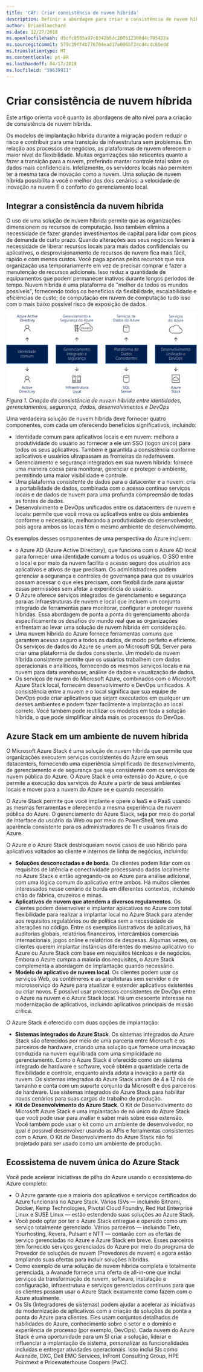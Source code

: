 ```yaml
---
title: 'CAF: Criar consistência de nuvem híbrida'
description: Definir a abordagem para criar a consistência de nuvem híbrida
author: BrianBlanchard
ms.date: 12/27/2018
ms.openlocfilehash: d5cfc8565a97c0342b5dc200512308d4c795422a
ms.sourcegitcommit: 579c39ff4b776704ead17a006bf24cd4cdc65edd
ms.translationtype: MT
ms.contentlocale: pt-BR
ms.lasthandoff: 04/17/2019
ms.locfileid: "59639911"
---
```

# <a name="create-hybrid-cloud-consistency"></a>Criar consistência de nuvem híbrida

Este artigo orienta você quanto às abordagens de alto nível para a criação de consistência de nuvem híbrida.

Os modelos de implantação híbrida durante a migração podem reduzir o risco e contribuir para uma transição da infraestrutura sem problemas. Em relação aos processos de negócios, as plataformas de nuvem oferecem o maior nível de flexibilidade. Muitas organizações são reticentes quanto a fazer a transição para a nuvem, preferindo manter controle total sobre os dados mais confidenciais. Infelizmente, os servidores locais não permitem ter a mesma taxa de inovação como a nuvem. Uma solução de nuvem híbrida possibilita a você o melhor dos dois cenários: a velocidade de inovação na nuvem E o conforto do gerenciamento local.

## <a name="integrate-hybrid-cloud-consistency"></a>Integrar a consistência da nuvem híbrida

O uso de uma solução de nuvem híbrida permite que as organizações dimensionem os recursos de computação. Isso também elimina a necessidade de fazer grandes investimentos de capital para lidar com picos de demanda de curto prazo. Quando alterações aos seus negócios levam à necessidade de liberar recursos locais para mais dados confidenciais ou aplicativos, o desprovisionamento de recursos de nuvem fica mais fácil, rápido e com menos custos. Você paga apenas pelos recursos que sua organização usa temporariamente em vez de precisar comprar e fazer a manutenção de recursos adicionais. Isso reduz a quantidade de equipamentos que podem permanecer inativos durante longos períodos de tempo. Nuvem híbrida é uma plataforma de "melhor de todos os mundos possíveis", fornecendo todos os benefícios da flexibilidade, escalabilidade e eficiências de custo; de computação em nuvem de computação tudo isso com o mais baixo possível risco de exposição de dados.

![Criação da consistência de nuvem híbrida entre identidades, gerenciamentos, segurança, dados, desenvolvimentos e DevOps](../../_images/hybrid-consistency.png)
*Figura 1. Criação da consistência de nuvem híbrida entre identidades, gerenciamentos, segurança, dados, desenvolvimentos e DevOps*

Uma verdadeira solução de nuvem híbrida deve fornecer quatro componentes, com cada um oferecendo benefícios significativos, incluindo:

- Identidade comum para aplicativos locais e em nuvem: melhora a produtividade do usuário ao fornecer a ele um SSO (logon único) para todos os seus aplicativos. Também é garantida a consistência conforme aplicativos e usuários ultrapassam as fronteiras da rede/nuvem.
- Gerenciamento e segurança integrados em sua nuvem híbrida: fornece uma maneira coesa para monitorar, gerenciar e proteger o ambiente, permitindo uma maior visibilidade e controle.
- Uma plataforma consistente de dados para o datacenter e a nuvem: cria a portabilidade de dados, combinada com o acesso contínuo serviços locais e de dados de nuvem para uma profunda compreensão de todas as fontes de dados.
- Desenvolvimento e DevOps unificados entre os datacenters de nuvem e locais: permite que você mova os aplicativos entre os dois ambientes conforme o necessário, melhorando a produtividade do desenvolvedor, pois agora ambos os locais têm o mesmo ambiente de desenvolvimento.
  
Os exemplos desses componentes de uma perspectiva do Azure incluem:

- o Azure AD (Azure Active Directory), que funciona com o Azure AD local para fornecer uma identidade comum a todos os usuários. O SSO entre o local e por meio da nuvem facilita o acesso seguro dos usuários aos aplicativos e ativos de que precisam. Os administradores podem gerenciar a segurança e controles de governança para que os usuários possam acessar o que eles precisam, com flexibilidade para ajustar essas permissões sem afetar a experiência do usuário.
- O Azure oferece serviços integrados de gerenciamento e segurança para as infraestruturas de nuvem e local que incluem um conjunto integrado de ferramentas para monitorar, configurar e proteger nuvens híbridas. Essa abordagem de ponta a ponta do gerenciamento aborda especificamente os desafios do mundo real que as organizações enfrentam ao levar uma solução de nuvem híbrida em consideração.
- Uma nuvem híbrida do Azure fornece ferramentas comuns que garantem acesso seguro a todos os dados, de modo perfeito e eficiente. Os serviços de dados do Azure se unem ao Microsoft SQL Server para criar uma plataforma de dados consistente. Um modelo de nuvem híbrida consistente permite que os usuários trabalhem com dados operacionais e analíticos, fornecendo os mesmos serviços locais e na nuvem para data warehouse, análise de dados e visualização de dados.
- Os serviços de nuvem do Microsoft Azure, combinados com o Microsoft Azure Stack local, fornecem desenvolvimento e DevOps unificados. A consistência entre a nuvem e o local significa que sua equipe de DevOps pode criar aplicativos que sejam executados em qualquer um desses ambientes e podem fazer facilmente a implantação ao local correto. Você também pode reutilizar os modelos em toda a solução híbrida, o que pode simplificar ainda mais os processos do DevOps.

## <a name="azure-stack-in-a-hybrid-cloud-environment"></a>Azure Stack em um ambiente de nuvem híbrida

O Microsoft Azure Stack é uma solução de nuvem híbrida que permite que organizações executem serviços consistentes do Azure em seus datacenters, fornecendo uma experiência simplificada de desenvolvimento, de gerenciamento e de segurança que seja consistente com os serviços de nuvem pública do Azure. O Azure Stack é uma extensão do Azure, o que permite a execução dos serviços do Azure a partir de seus ambientes locais e mover para a nuvem do Azure se e quando necessário.

O Azure Stack permite que você implante e opere o IaaS e o PaaS usando as mesmas ferramentas e oferecendo a mesma experiência de nuvem pública do Azure. O gerenciamento do Azure Stack, seja por meio do portal de interface do usuário da Web ou por meio do PowerShell, tem uma aparência consistente para os administradores de TI e usuários finais do Azure.

O Azure e o Azure Stack desbloqueiam novos casos de uso híbrido para aplicativos voltados ao cliente e internos de linha de negócios, incluindo:

- **Soluções desconectadas e de borda**. Os clientes podem lidar com os requisitos de latência e conectividade processando dados localmente no Azure Stack e então agregando-os ao Azure para análise adicional, com uma lógica comum do aplicativo entre ambos. Há muitos clientes interessados nesse cenário de borda em diferentes contextos, incluindo chão de fábrica, cruzeiros e minas.
- **Aplicativos de nuvem que atendem a diversos regulamentos**. Os clientes podem desenvolver e implantar aplicativos no Azure com total flexibilidade para realizar a implantar local no Azure Stack para atender aos requisitos regulatórios ou de política sem a necessidade de alterações no código. Entre os exemplos ilustrativos de aplicativos, há auditorias globais, relatórios financeiros, intercâmbios comerciais internacionais, jogos online e relatórios de despesas. Algumas vezes, os clientes querem implantar instâncias diferentes do mesmo aplicativo no Azure ou Azure Stack com base em requisitos técnicos e de negócios. Embora o Azure cumpra a maioria dos requisitos, o Azure Stack complementa a abordagem de implantação quando necessário.
- **Modelo de aplicativo de nuvem local**. Os clientes podem usar os serviços Web, os contêineres e as arquiteturas sem servidor e de microsserviço do Azure para atualizar e estender aplicativos existentes ou criar novos. É possível usar processos consistentes de DevOps entre o Azure na nuvem e o Azure Stack local. Há um crescente interesse na modernização de aplicativos, incluindo aplicativos principais de missão crítica.

O Azure Stack é oferecido com duas opções de implantação:

- **Sistemas integrados do Azure Stack**. Os sistemas integrados do Azure Stack são oferecidos por meio de uma parceria entre Microsoft e os parceiros de hardware, criando uma solução que fornece uma inovação conduzida na nuvem equilibrada com uma simplicidade no gerenciamento. Como o Azure Stack é oferecido como um sistema integrado de hardware e software, você obtém a quantidade certa de flexibilidade e controle, enquanto ainda adota a inovação a partir da nuvem. Os sistemas integrados do Azure Stack variam de 4 a 12 nós de tamanho e conta com um suporte conjunto da Microsoft e dos parceiros de hardware. Use sistemas integrados do Azure Stack para habilitar novos cenários para suas cargas de trabalho de produção.
- **Kit de Desenvolvimento do Azure Stack**. O Kit de Desenvolvimento do Microsoft Azure Stack é uma implantação de nó único do Azure Stack que você pode usar para avaliar e saber mais sobre essa extensão. Você também pode usar o kit como um ambiente de desenvolvedor, no qual é possível desenvolver usando as APIs e ferramentas consistentes com o Azure. O Kit de Desenvolvimento do Azure Stack não foi projetado para ser usado como um ambiente de produção.

## <a name="azure-stack-one-cloud-ecosystem"></a>Ecossistema de nuvem única do Azure Stack

Você pode acelerar iniciativas de pilha do Azure usando o ecossistema do Azure completo:

- O Azure garante que a maioria dos aplicativos e serviços certificados do Azure funcionará no Azure Stack. Vários ISVs &mdash; incluindo Bitnami, Docker, Kemp Technologies, Pivotal Cloud Foundry, Red Hat Enterprise Linux e SUSE Linux &mdash; estão estendendo suas soluções ao Azure Stack.
- Você pode optar por ter o Azure Stack entregue e operado como um serviço totalmente gerenciado. Vários parceiros &mdash; incluindo Tieto, Yourhosting, Revera, Pulsant e NTT &mdash; contarão com as ofertas de serviço gerenciadas no Azure e Azure Stack em breve. Esses parceiros têm fornecido serviços gerenciados do Azure por meio do programa de Provedor de soluções de nuvem (Provedores de nuvem) e agora estão ampliando suas ofertas para incluir soluções híbridas.
- Como exemplo de uma solução de nuvem híbrida completa e totalmente gerenciada, a Avanade fornece uma oferta de all-in-one que inclui serviços de transformação de nuvem, software, instalação e configuração, infraestrutura e serviços gerenciados contínuos para que os clientes possam usar o Azure Stack exatamente como fazem com o Azure atualmente.
- Os SIs (Integradores de sistemas) podem ajudar a acelerar as iniciativas de modernização de aplicativos com a criação de soluções de ponta a ponta do Azure para clientes. Eles usam conjuntos detalhados de habilidades do Azure, conhecimento sobre o setor e o domínio e experiência de processo (por exemplo, DevOps). Cada nuvem do Azure Stack é uma oportunidade para um SI criar a solução, liderar e influenciar a implantação de sistema, personalizar as funcionalidades incluídas e entregar atividades operacionais. Isso inclui SIs como Avanade, DXC, Dell EMC Services, InFront Consulting Group, HPE Pointnext e Pricewaterhouse Coopers (PwC).
